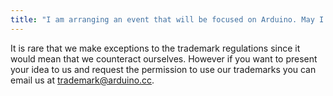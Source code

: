 ```yaml
---
title: "I am arranging an event that will be focused on Arduino. May I use the Arduino logo in the poster and on other promotional materials?"
---
```


It is rare that we make exceptions to the trademark regulations since it would mean that we counteract ourselves. However if you want to present your idea to us and request the permission to use our trademarks you can email us at trademark@arduino.cc.
